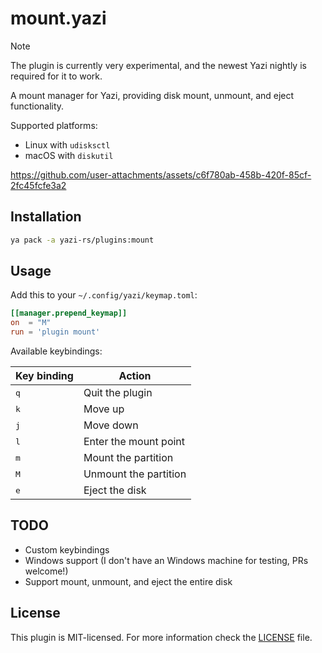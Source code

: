 # mount.yazi

> [!NOTE]
> The plugin is currently very experimental, and the newest Yazi nightly is required for it to work.

A mount manager for Yazi, providing disk mount, unmount, and eject functionality.

Supported platforms:

- Linux with `udisksctl`
- macOS with `diskutil`

https://github.com/user-attachments/assets/c6f780ab-458b-420f-85cf-2fc45fcfe3a2

## Installation

```sh
ya pack -a yazi-rs/plugins:mount
```

## Usage

Add this to your `~/.config/yazi/keymap.toml`:

```toml
[[manager.prepend_keymap]]
on  = "M"
run = 'plugin mount'
```

Available keybindings:

| Key binding  | Action                |
| ------------ | --------------------- |
| <kbd>q</kbd> | Quit the plugin       |
| <kbd>k</kbd> | Move up               |
| <kbd>j</kbd> | Move down             |
| <kbd>l</kbd> | Enter the mount point |
| <kbd>m</kbd> | Mount the partition   |
| <kbd>M</kbd> | Unmount the partition |
| <kbd>e</kbd> | Eject the disk        |

## TODO

- Custom keybindings
- Windows support (I don't have an Windows machine for testing, PRs welcome!)
- Support mount, unmount, and eject the entire disk

## License

This plugin is MIT-licensed. For more information check the [LICENSE](LICENSE) file.
